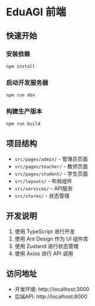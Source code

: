 # EduAGI 前端

## 快速开始

### 安装依赖
```bash
npm install
```

### 启动开发服务器
```bash
npm run dev
```

### 构建生产版本
```bash
npm run build
```

## 项目结构

- `src/pages/admin/` - 管理员页面
- `src/pages/teacher/` - 教师页面  
- `src/pages/student/` - 学生页面
- `src/layouts/` - 布局组件
- `src/services/` - API服务
- `src/stores/` - 状态管理

## 开发说明

1. 使用 TypeScript 进行开发
2. 使用 Ant Design 作为 UI 组件库
3. 使用 Zustand 进行状态管理
4. 使用 Axios 进行 API 调用

## 访问地址

- 开发环境: http://localhost:3000
- 后端API: http://localhost:8000 